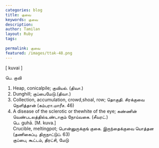 ```yaml
---
categories: blog
title: குவை
keywords: குவை
description: 
author: Tamilan
layout: Ruby
tags: 
 
permalink: குவை
featured: /images/ttak-48.png
---
```

  
[ kuvai ]  
  
பெ. குவி  
1. Heap, conicalpile; குவியல். (திவா.)  
2. Dunghill; குப்பைமேடு.(திவா.)  
3. Collection, accumulation, crowd,shoal, row; தொகுதி. சிரக்குவை நெளித்தான் (கம்பரா.மாரீச. 46)  
4. A disease of the sclerotic or thewhite of the eye; கண்ணின் வெண்படலத்தில்உண்டாகும் நோய்வகை. (சீவரட்.)  
பெ. guhā. [M. kuva.]  
Crucible, meltingpot; பொன்னுருக்குங் குகை. இருந்தைக்குவை யொத்தன (தணிகைப்பு. திருநாட்டுப். 63)  
குப்பை, கூட்டம், திரட்சி, மேடு